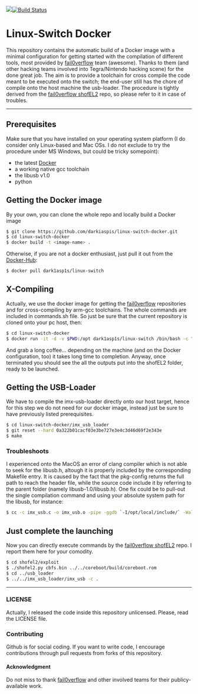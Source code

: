 [![](https://images.microbadger.com/badges/image/dark1asp1s/linux-switch-docker.svg)](https://microbadger.com/images/dark1asp1s/linux-switch-docker "Get your own image badge on microbadger.com")[![Build Status](https://travis-ci.org/darkiaspis/linux-switch-docker.svg?branch=master)](https://travis-ci.org/darkiaspis/linux-switch-docker)
# Linux-Switch Docker
This repository contains the automatic build of a Docker image with a minimal configuration for getting started with the compilation of different tools, most provided by [fail0verflow] team (awesome). Thanks to them (and other hacking teams involved into Tegra/Nintendo hacking scene) for the done great job.
The aim is to provide a toolchain for cross compile the code meant to be executed onto the switch; the end-user still has the chore of compile onto the host machine the usb-loader.
The procedure is tightly derived from the [fail0verflow shofEL2] repo, so please refer to it in case of troubles.

--------
## Prerequisites
Make sure that you have installed on your operating system platform (I do consider only Linux-based and Mac OSs. I do not exclude to try the procedure under MS Windows, but could be tricky somepoint):
  - the latest [Docker]
  - a working native gcc toolchain
  - the libusb v1.0
  - python

## Getting the Docker image
By your own, you can clone the whole repo and locally build a Docker image 
```sh
$ git clone https://github.com/darkiaspis/linux-switch-docker.git
$ cd linux-switch-docker
$ docker build -t <image-name> .
```
Otherwise, if you are not a docker enthusiast, just pull it out from the [Docker-Hub]:
```sh
$ docker pull dark1asp1s/linux-switch
```

## X-Compiling
Actually, we use the docker image for getting the [fail0verflow] repositories and for cross-compiling by arm-gcc toolchains. The whole commands are included in commands.sh file. So just be sure that the current repository is cloned onto your pc host, then:
```sh
$ cd linux-switch-docker
$ docker run -it -d -v $PWD:/opt dark1asp1s/linux-switch /bin/bash -c "cd /opt; ./commands.sh"
```
And grab a long coffee... depending on the machine (and on the Docker configuration, too) it takes long time to completion. Anyway, once terminated you should see the all the outputs put into the shofEL2 folder, ready to be launched.

## Getting the USB-Loader
We have to compile the imx-usb-loader directly onto our host target, hence for this step we do not need for our docker image, instead just be sure to have previously listed prerequisites.
```sh
$ cd linux-switch-docker/imx_usb_loader
$ git reset --hard 0a322b01cacf03e3be727e3e4c3d46d69f2e343e
$ make
```

### Troubleshoots
I experienced onto the MacOS an error of clang compiler which is not able to seek for the libusb.h, altough it is properly included by the corresponding Makefile entry. It is caused by the fact that the pkg-config returns the full path to reach the header file, while the source code include it by referring to the parent folder (namely libusb-1.0/libusb.h).
One fix could be to pull-out the single compilation command and using your absolute system path for the libusb, for instance:
```sh
$ cc -c imx_usb.c -o imx_usb.o -pipe -ggdb `-I/opt/local/include/` -Wall -Wstrict-prototypes -Wno-trigraphs -DSYSCONFDIR='"/usr/etc"'
```

## Just complete the launching
Now you can directly execute commands by the [fail0verflow shofEL2] repo. I report them here for your comodity.
```sh
$ cd shofel2/exploit
$ ./shofel2.py cbfs.bin ../../coreboot/build/coreboot.rom
$ cd ../usb_loader
$ ../../imx_usb_loader/imx_usb -c .
```
---------
### LICENSE
Actually, I released the code inside this repository unlicensed. Please, read the LICENSE file.

### Contributing
Github is for social coding.
If you want to write code, I encourage contributions through pull requests from forks of this repository.

#### Acknowledgment
Do not miss to thank [fail0verflow] and other involved teams for their publicy-available work.

   [Docker]: <https://docker.com>
   [Docker-Hub]: <https://hub.docker.com>
   [fail0verflow]: <https://fail0verflow.com/>
   [fail0verflow shofEL2]: <https://github.com/fail0verflow/shofel2>
